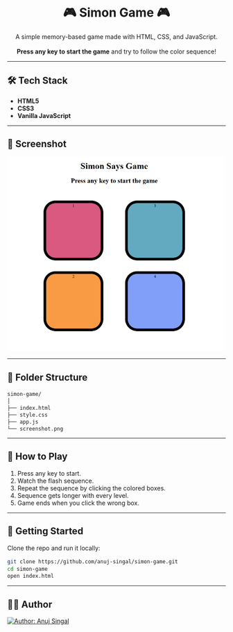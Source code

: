 
<h1 align="center">🎮 Simon Game 🎮</h1>

<p align="center">
  A simple memory-based game made with HTML, CSS, and JavaScript.  
  <br><br>
  <b>Press any key to start the game</b> and try to follow the color sequence!
</p>

---

## 🛠️ Tech Stack

- **HTML5**
- **CSS3**
- **Vanilla JavaScript**

---
## 📸 Screenshot

<p align="center">
  <img src="./screenshot.png" alt="Simon Game Preview" width="500">
</p>

---


## 📁 Folder Structure
```text
simon-game/
│
├── index.html
├── style.css
├── app.js
└── screenshot.png
```
---

## 🧠 How to Play

1. Press any key to start.
2. Watch the flash sequence.
3. Repeat the sequence by clicking the colored boxes.
4. Sequence gets longer with every level.
5. Game ends when you click the wrong box.

---

## 🚀 Getting Started

Clone the repo and run it locally:

```bash
git clone https://github.com/anuj-singal/simon-game.git
cd simon-game
open index.html
```
---

## 👨‍💻 Author
<p>
  <a href="https://github.com/anuj-singal" target="_blank">
    <img src="https://img.shields.io/badge/Anuj Singal-181717?style=for-the-badge&logo=github&logoColor=white" alt="Author: Anuj Singal"/>
  </a>
</p>
